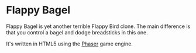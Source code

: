 Flappy Bagel
============

Flappy Bagel is yet another terrible Flappy Bird clone. The main difference is that you control a bagel and dodge breadsticks in this one.

It's written in HTML5 using the [Phaser](https://github.com/photonstorm/phaser) game engine.
